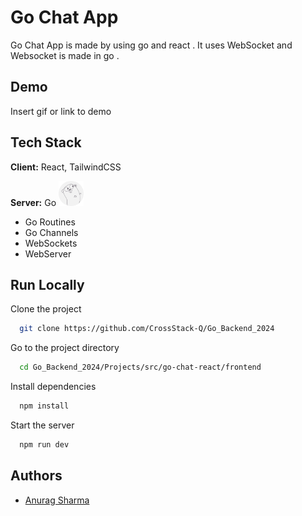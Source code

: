 
# Go Chat App

Go Chat App is made by using go and react . It uses WebSocket and Websocket is made in go . 
## Demo

Insert gif or link to demo


## Tech Stack

**Client:** React, TailwindCSS

**Server:** Go <img src="https://raw.githubusercontent.com/sairol/extra/main/go-lang.png" width="40" height="40" />

- Go Routines
- Go Channels
- WebSockets
- WebServer



## Run Locally

Clone the project

```bash
  git clone https://github.com/CrossStack-Q/Go_Backend_2024
```

Go to the project directory

```bash
  cd Go_Backend_2024/Projects/src/go-chat-react/frontend
```

Install dependencies

```bash
  npm install
```

Start the server

```bash
  npm run dev
```


## Authors

- [Anurag Sharma](https://www.github.com/CrossStack-Q)
